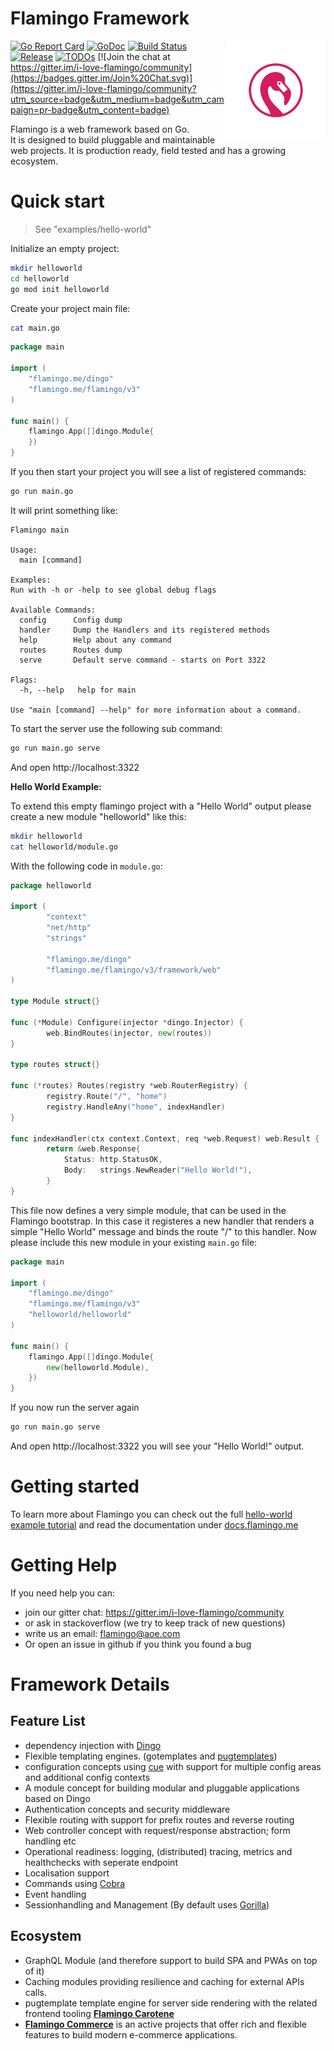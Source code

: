 
# Flamingo Framework

<img align="right" width="159px" src="https://raw.githubusercontent.com/i-love-flamingo/flamingo/master/docs/assets/flamingo-logo-only-pink-on-white.png">


[![Go Report Card](https://goreportcard.com/badge/github.com/i-love-flamingo/flamingo)](https://goreportcard.com/report/github.com/i-love-flamingo/flamingo) 
[![GoDoc](https://godoc.org/github.com/i-love-flamingo/flamingo?status.svg)](https://godoc.org/github.com/i-love-flamingo/flamingo)
[![Build Status](https://travis-ci.org/i-love-flamingo/flamingo.svg?branch=master)](https://travis-ci.org/i-love-flamingo/flamingo?branch=master)
[![Release](https://img.shields.io/github/release/i-love-flamingo/flamingo?style=flat-square)](https://github.com/i-love-flamingo/flamingo/releases)
[![TODOs](https://badgen.net/https/api.tickgit.com/badgen/github.com/i-love-flamingo/flamingo)](https://www.tickgit.com/browse?repo=github.com/i-love-flamingo/flamingo)
[![Join the chat at https://gitter.im/i-love-flamingo/community](https://badges.gitter.im/Join%20Chat.svg)](https://gitter.im/i-love-flamingo/community?utm_source=badge&utm_medium=badge&utm_campaign=pr-badge&utm_content=badge)


Flamingo is a web framework based on Go.  
It is designed to build pluggable and maintainable web projects.
It is production ready, field tested and has a growing ecosystem.


# Quick start

> See "examples/hello-world"

Initialize an empty project:

```bash
mkdir helloworld
cd helloworld
go mod init helloworld
```

Create your project main file:

```bash
cat main.go
``` 

```go
package main

import (
	"flamingo.me/dingo"
	"flamingo.me/flamingo/v3"
)

func main() {
	flamingo.App([]dingo.Module{
	})
}
```

If you then start your project you will see a list of registered commands:
```bash
go run main.go
``` 

It will print something like:
```
Flamingo main

Usage:
  main [command]

Examples:
Run with -h or -help to see global debug flags

Available Commands:
  config      Config dump
  handler     Dump the Handlers and its registered methods
  help        Help about any command
  routes      Routes dump
  serve       Default serve command - starts on Port 3322

Flags:
  -h, --help   help for main

Use "main [command] --help" for more information about a command.
```

To start the server use the following sub command:

```bash
go run main.go serve
``` 

And open http://localhost:3322

**Hello World Example:**

To extend this empty flamingo project with a "Hello World" output please create a new module "helloworld" like this:

```bash
mkdir helloworld
cat helloworld/module.go
``` 

With the following code in `module.go`:

```go
package helloworld

import (
        "context"
        "net/http"
        "strings"
        
        "flamingo.me/dingo"
        "flamingo.me/flamingo/v3/framework/web"
)

type Module struct{}

func (*Module) Configure(injector *dingo.Injector) {
        web.BindRoutes(injector, new(routes))
}

type routes struct{}

func (*routes) Routes(registry *web.RouterRegistry) {
        registry.Route("/", "home")
        registry.HandleAny("home", indexHandler)
}

func indexHandler(ctx context.Context, req *web.Request) web.Result {
        return &web.Response{
            Status: http.StatusOK,
            Body:   strings.NewReader("Hello World!"),
        }
}
```

This file now defines a very simple module, that can be used in the Flamingo bootstrap. 
In this case it registeres a new handler that renders a simple "Hello World" message and binds the route "/" to this handler.
Now please include this new module in your existing `main.go` file:

```go
package main

import (
	"flamingo.me/dingo"
	"flamingo.me/flamingo/v3"
	"helloworld/helloworld"
)

func main() {
	flamingo.App([]dingo.Module{
        new(helloworld.Module),
	})
}
```

If you now run the server again 

```bash
go run main.go serve
``` 

And open http://localhost:3322 you will see your "Hello World!" output.



# Getting started
To learn more about Flamingo you can check out the full [hello-world example tutorial](https://github.com/i-love-flamingo/example-helloworld)
and read the documentation under [docs.flamingo.me](https://docs.flamingo.me/)

# Getting Help

If you need help you can:
* join our gitter chat: https://gitter.im/i-love-flamingo/community
* or ask in stackoverflow (we try to keep track of new questions)
* write us an email: flamingo@aoe.com
* Or open an issue in github if you think you found a bug


# Framework Details

## Feature List

* dependency injection with [Dingo](https://github.com/i-love-flamingo/dingo) 
* Flexible templating engines. (gotemplates and [pugtemplates](https://github.com/i-love-flamingo/pugtemplate))
* configuration concepts using [cue](https://cuelang.org/) with support for multiple config areas and additional config contexts
* A module concept for building modular and pluggable applications based on Dingo
* Authentication concepts and security middleware
* Flexible routing with support for prefix routes and reverse routing
* Web controller concept with request/response abstraction; form handling etc
* Operational readiness: logging, (distributed) tracing, metrics and healthchecks with seperate endpoint
* Localisation support
* Commands using [Cobra](https://github.com/spf13/cobra)
* Event handling
* Sessionhandling and Management (By default uses [Gorilla](https://github.com/gorilla/sessions))

## Ecosystem

* GraphQL Module (and therefore support to build SPA and PWAs on top of it)
* Caching modules providing resilience and caching for external APIs calls.
* pugtemplate template engine for server side rendering with the related frontend tooling **[Flamingo Carotene](https://github.com/i-love-flamingo/flamingo-carotene)**
* **[Flamingo Commerce](https://github.com/i-love-flamingo/flamingo-commerce)**  is an active projects that offer rich and flexible features to build modern e-commerce applications.

